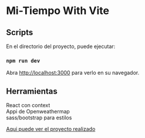 # Mi-Tiempo With Vite

## Scripts

En el directorio del proyecto, puede ejecutar:

### `npm run dev`
Abra [http://localhost:3000](http://localhost:3000) para verlo en su navegador.

## Herramientas
React con context\
Appi de Openweathermap\
sass/bootstrap para estilos

[Aqui puede ver el proyecto realizado](https://mitiempo.vercel.app/)